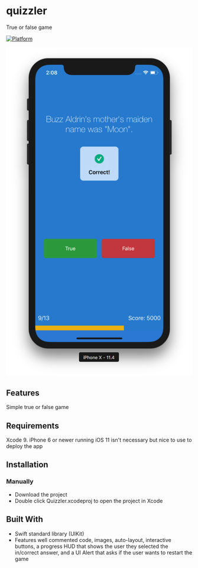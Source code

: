 # quizzler
True or false game

[![Platform](https://img.shields.io/cocoapods/p/LFAlertController.svg?style=flat)](http://cocoapods.org/pods/LFAlertController)

![Alt text](/quizscreenshot.png)

## Features
Simple true or false game

## Requirements
Xcode 9. iPhone 6 or newer running iOS 11 isn't necessary but nice to use to deploy the app

## Installation
### Manually
- Download the project
- Double click Quizzler.xcodeproj to open the project in Xcode

## Built With
- Swift standard library (UIKit)
- Features well commented code, images, auto-layout, interactive buttons, a progress HUD that shows the user they selected the in/correct answer, and a UI Alert that asks if the user wants to restart the game
